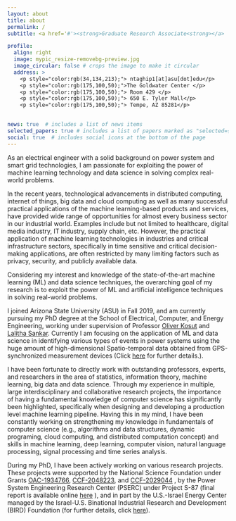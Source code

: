 ```yaml
---
layout: about
title: about
permalink: /
subtitle: <a href='#'><strong>Graduate Research Associate<strong></a>  @ Arizona State University.

profile:
  align: right
  image: mypic_resize-removebg-preview.jpg
  image_circular: false # crops the image to make it circular
  address: >
    <p style="color:rgb(34,134,213);"> ntaghip1[at]asu[dot]edu</p>
    <p style="color:rgb(175,100,50);">The Goldwater Center </p>
    <p style="color:rgb(175,100,50);"> Room 429 </p>
    <p style="color:rgb(175,100,50);"> 650 E. Tyler Mall</p>
    <p style="color:rgb(175,100,50);"> Tempe, AZ 85281</p>
    

news: true  # includes a list of news items
selected_papers: true # includes a list of papers marked as "selected={true}"
social: true  # includes social icons at the bottom of the page
---
```


As an electrical engineer with a solid background on power system and smart grid technologies, I am passionate for exploiting the power of machine learning technology and data science in solving complex real-world problems. 

In the recent years, technological advancements in distributed computing, internet of things, big data and cloud computing as well as many successful practical applications of the machine learning-based products and services, have provided wide range of opportunities for almost every business sector in our industrial world. Examples include but not limited to healthcare, digital media industry, IT industry, supply chain, etc. However, the practical application of machine learning technologies in industries and critical infrastructure sectors, specifically in time sensitive and critical decision-making applications, are often restricted by many limiting factors such as privacy, security, and publicly available data. 

<!-- I have 8+ years of experience in variety of topics related to the power system and smart grid.  -->
Considering my interest and knowledge of the state-of-the-art machine learning (ML) and data science techniques, the overarching goal of my research is to exploit the power of ML and artificial intelligence techniques in solving real-world problems.  
<!-- I am highly interested in solving the real-world problems of complex systems (e.g., power systems, eMobility networks, etc.) by exploiting the power of machine learning and artificial intelligence techniques.  -->

I joined Arizona State University (ASU) in Fall 2019, and am currently pursuing my PhD degree at the School of Electrical, Computer, and Energy Engineering, working under supervision of Professor <a href="https://sites.google.com/site/okosut/">Oliver Kosut</a> and  <a href="https://sankar.engineering.asu.edu/">Lalitha Sankar</a>. 
Currently I am focusing on the application of ML and data science in identifying various types of events in power systems using the huge amount of high-dimensional Spatio-temporal data obtained from GPS-synchronized measurement devices (Click <a href="https://sankar.engineering.asu.edu/high-dimensional-spatio-temporal-data-science-for-a-resilient-power-grid-towards-real-time-integration-of-synchrophasor-data/">here</a> for further details.).

I have been fortunate to directly work with outstanding professors, experts, and researchers in the area of statistics, information theory, machine learning, big data and data science. 
Through my experience in multiple, large interdisciplinary and collaborative research projects,  the  importance of having a fundamental knowledge of computer science has significantly been highlighted, specifically when designing and developing a production level machine learning pipeline. 
Having this in my mind, I have been constantly working on strengthening my knowledge in fundamentals of computer science (e.g., algorithms and data structures, dynamic programing, cloud computing, and distributed computation concept) and skills in machine learning, deep learning, computer vision, natural language processing, signal processing and time series analysis. 


 <!-- Currently, I am a graduate research associate at the School of Electrical, Computer, and Energy 
Engineering @Arizona State University, AZ, USA. Along with my advisors, Professor <a href="https://sankar.engineering.asu.edu/">Lalitha Sankar</a> and Professor <a href="https://sites.google.com/site/okosut/">Oliver Kosut</a>, we are working on the application of machine learning (ML) techniques 
in identifying various types of events in power systems using the huge amount of 
high-dimensional Spatio-temporal data obtained from GPS-synchronized 
phasor measurement units (PMU) devices.   -->


<!-- My research interest and experience focuses on: 

<ul>
  <li> Machine learning (ML) and data science application in power system operation </li>
  <li> Power system dynamics and stability </li>
  <li> Resilience in critical infrastructure networks </li>
  <li> Battery energy storage systems and their integration to renewable energy sources </li>
</ul> -->

<!-- 
I have an extensive research in the problems 

 -->

<!-- My undergraduate and master's studies significantly helped me to improve my knowledge in the area of electrical engineering and fundamentals of power systems. During my PhD studies, I have been fortunate to directly work with outstanding professors and researchers who are expert in the area of statistics, machine learning, big data and data science, and therefore, I was able to enhance my knowledge and understanding in these fields as well. 

Considering my research experience on a variety of topics related to power systems as complex dynamical systems and my interest and knowledge of the state-of-the-art machine learning and data science techniques, my overarching goal is to develop and apply machine learning and artificial intelligence techniques:  



* to address issues affecting power system security, reliability, stability, and resilience
* to provide practical solutions to enhance the integration of EVs, renewable energy sources, and battery energy storages to acheive the Net Zero Emissions target by 2050 -->




<p>
During my PhD, I have been actively working on various research projects. These projects were supported by the National Science Foundation under Grants  <a href="https://nsf.gov/awardsearch/showAward?AWD_ID=1934766&HistoricalAwards=false">OAC-1934766</a>,  <a href="https://www.nsf.gov/awardsearch/showAward?AWD_ID=2048223&HistoricalAwards=false">CCF-2048223</a>, and <a href="https://nsf.gov/awardsearch/showAward?AWD_ID=2029044&HistoricalAwards=false">CCF-2029044</a> , by the Power System Engineering Research Center (PSERC) under Project S-87 (final report is
available online <a href="https://documents.pserc.wisc.edu/documents/publications/reports/2021_reports/S_87_Final_Report.pdf">here</a> ), and in part by the U.S.-Israel Energy Center managed by the Israel-U.S. Binational Industrial Research and Development (BIRD) Foundation (for further details, click <a href="https://us-isr-energycenter.org/energy_cyber/USIE.html">here</a>). 
</p> 

<!-- ,
power system dynamics and stability, resiliency-oriented planning and operation of 
power system, battery energy storage systems and their integration to renewable energy sources in Microgrids, and optimization methods applied for power system optimal planning and operation. -->

<!-- Currently, I am a Ph.D. student at the School of Electrical, Computer, and Energy 
Engineering @Arizona State University, AZ, USA.  -->


<!-- 
Link to your favorite [subreddit](http://reddit.com). You can put a picture in, too. The code is already in, just name your picture `prof_pic.jpg` and put it in the `img/` folder.

Put your address / P.O. box / other info right below your picture. You can also disable any these elements by editing `profile` property of the YAML header of your `_pages/about.md`. Edit `_bibliography/papers.bib` and Jekyll will render your [publications page](/al-folio/publications/) automatically.

Link to your social media connections, too. This theme is set up to use [Font Awesome icons](http://fortawesome.github.io/Font-Awesome/) and [Academicons](https://jpswalsh.github.io/academicons/), like the ones below. Add your Facebook, Twitter, LinkedIn, Google Scholar, or just disable all of them. -->
